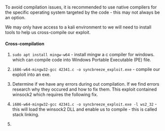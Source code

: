 
To avoid compilation issues, it is recommended to use native compilers for the specific operating system targeted by the code - this may not always be an option.

We may only have access to a kali environment to we will need to install tools to help us cross-compile our exploit.

#### Cross-compilation

1. `sudo apt install mingw-w64` - install mingw a c compiler for windows. which can compile code into Windows Portable Executable (PE) file.

2. `i686-w64-mingw32-gcc 42341.c -o syncbreeze_exploit.exe` - compile our exploit into an exe. 

3. Determine if we have any errors during out compilation. If we find errors research why they occured and how to fix them. This exploit contained winsock2 which requires the following fix.

4. `i686-w64-mingw32-gcc 42341.c -o syncbreeze_exploit.exe -l ws2_32` - this will load the winsock2 DLL and enable us to compile - this is called stack linking.

5. 